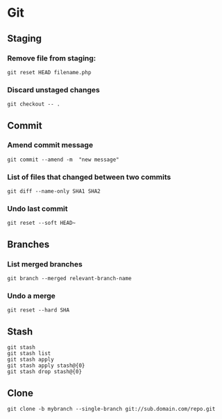 # Git


## Staging
### Remove file from staging:
```
git reset HEAD filename.php
```

### Discard unstaged changes
```
git checkout -- .
```

## Commit
### Amend commit message
```
git commit --amend -m  "new message"
```
### List of files that changed between two commits
```
git diff --name-only SHA1 SHA2
```
### Undo last commit
```
git reset --soft HEAD~
```
## Branches
### List merged branches
```
git branch --merged relevant-branch-name
```

### Undo a merge
```
git reset --hard SHA
```

## Stash
```
git stash
git stash list
git stash apply
git stash apply stash@{0}
git stash drop stash@{0}
```

## Clone
```
git clone -b mybranch --single-branch git://sub.domain.com/repo.git
```


